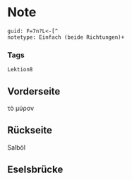 # Note
```
guid: F=7n?L<-[^
notetype: Einfach (beide Richtungen)+
```

### Tags
```
Lektion8
```

## Vorderseite
τὸ μύρον

## Rückseite
Salböl

## Eselsbrücke

